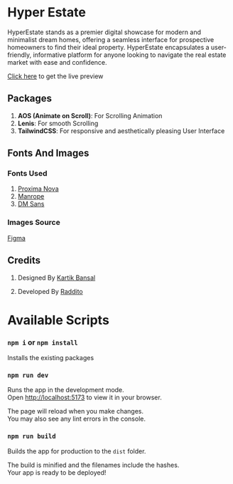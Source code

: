# Hyper Estate

HyperEstate stands as a premier digital showcase for modern and minimalist dream homes, offering a seamless interface for prospective homeowners to find their ideal property. HyperEstate encapsulates a user-friendly, informative platform for anyone looking to navigate the real estate market with ease and confidence.

[Click here](https://hyperestate.netlify.app/) to get the live preview

## Packages

1. **AOS (Animate on Scroll)**: For Scrolling Animation
2. **Lenis**: For smooth Scrolling
3. **TailwindCSS**: For responsive and aesthetically pleasing User Interface

## Fonts And Images

### Fonts Used

1. [Proxima Nova](https://freefontsfamily.com/proxima-nova-font-family-free-download/)
2. [Manrope](https://fonts.google.com/specimen/Manrope)
3. [DM Sans](https://fonts.google.com/specimen/DM+Sans)

### Images Source

[Figma](<https://www.figma.com/file/5Qocnzgr3m9770W0Z1nPHy/Landing-Page-UI-Kit-(Community)?type=design&node-id=521-2736&mode=design&t=hfAUqmbPIaSiB9TR-0>)

## Credits

1. Designed By [Kartik Bansal](<https://www.figma.com/file/5Qocnzgr3m9770W0Z1nPHy/Landing-Page-UI-Kit-(Community)?type=design&node-id=521-2736&mode=design&t=hfAUqmbPIaSiB9TR-0>)

2. Developed By [Raddito](https://raddito.com/)

# Available Scripts

### `npm i` or `npm install`

Installs the existing packages

### `npm run dev`

Runs the app in the development mode.\
Open [http://localhost:5173](http://localhost:5173) to view it in your browser.

The page will reload when you make changes.\
You may also see any lint errors in the console.

### `npm run build`

Builds the app for production to the `dist` folder.

The build is minified and the filenames include the hashes.\
Your app is ready to be deployed!
